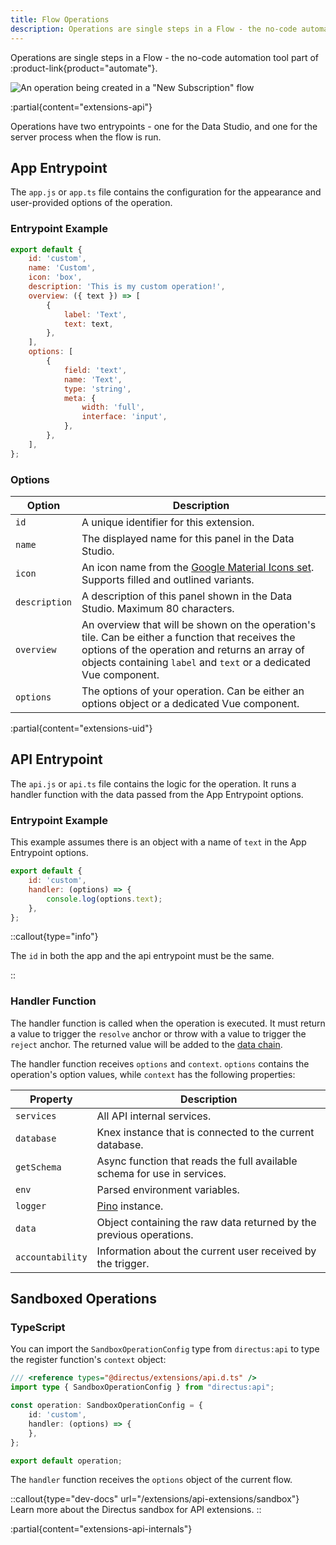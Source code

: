 ```yaml
---
title: Flow Operations
description: Operations are single steps in a Flow - the no-code automation tool part of Directus Automate.
---
```


Operations are single steps in a Flow - the no-code automation tool part of :product-link{product="automate"}.

![An operation being created in a "New Subscription" flow](https://product-team.directus.app/assets/d8598efa-ed8f-4d5b-924d-8e756b34b190.webp)

:partial{content="extensions-api"}

Operations have two entrypoints - one for the Data Studio, and one for the server process when the flow is run.

## App Entrypoint

The `app.js` or `app.ts` file contains the configuration for the appearance and user-provided options of the operation.

### Entrypoint Example

```js
export default {
	id: 'custom',
	name: 'Custom',
	icon: 'box',
	description: 'This is my custom operation!',
	overview: ({ text }) => [
		{
			label: 'Text',
			text: text,
		},
	],
	options: [
		{
			field: 'text',
			name: 'Text',
			type: 'string',
			meta: {
				width: 'full',
				interface: 'input',
			},
		},
	],
};
```

### Options

| Option        | Description                                                                                                                                                                                                             |
| ------------- | ----------------------------------------------------------------------------------------------------------------------------------------------------------------------------------------------------------------------- |
| `id`          | A unique identifier for this extension.                                                                                                                                                                                 |
| `name`        | The displayed name for this panel in the Data Studio.                                                                                                                                                                   |
| `icon`        | An icon name from the [Google Material Icons set](https://fonts.google.com/icons). Supports filled and outlined variants.                                                                                               |
| `description` | A description of this panel shown in the Data Studio. Maximum 80 characters.                                                                                                                                            |
| `overview`    | An overview that will be shown on the operation's tile. Can be either a function that receives the options of the operation and returns an array of objects containing `label` and `text` or a dedicated Vue component. |
| `options`     | The options of your operation. Can be either an options object or a dedicated Vue component.                                                                                                                            |

:partial{content="extensions-uid"}

## API Entrypoint

The `api.js` or `api.ts` file contains the logic for the operation. It runs a handler function with the data passed from the App Entrypoint options.

### Entrypoint Example

This example assumes there is an object with a name of `text` in the App Entrypoint options.

```js
export default {
	id: 'custom',
	handler: (options) => {
		console.log(options.text);
	},
};
```

::callout{type="info"}

The `id` in both the app and the api entrypoint must be the same.

::

### Handler Function

The handler function is called when the operation is executed. It must return a value to trigger the `resolve` anchor or throw with a value to trigger the `reject` anchor. The returned value will be added to the [data chain](/automate/data-chain).

The handler function receives `options` and `context`. `options` contains the operation's option values, while `context` has the following properties:

| Property         | Description                                                              |
| ---------------- | ------------------------------------------------------------------------ |
| `services`       | All API internal services.                                               |
| `database`       | Knex instance that is connected to the current database.                 |
| `getSchema`      | Async function that reads the full available schema for use in services. |
| `env`            | Parsed environment variables.                                            |
| `logger`         | [Pino](https://github.com/pinojs/pino) instance.                         |
| `data`           | Object containing the raw data returned by the previous operations.      |
| `accountability` | Information about the current user received by the trigger.              |

## Sandboxed Operations

### TypeScript

You can import the `SandboxOperationConfig` type from `directus:api` to type the register function's `context` object:

```ts
/// <reference types="@directus/extensions/api.d.ts" />
import type { SandboxOperationConfig } from "directus:api";

const operation: SandboxOperationConfig = {
	id: 'custom',
	handler: (options) => {
	},
};

export default operation;
```

The `handler` function receives the `options` object of the current flow.

::callout{type="dev-docs" url="/extensions/api-extensions/sandbox"}
Learn more about the Directus sandbox for API extensions.
::

:partial{content="extensions-api-internals"}
